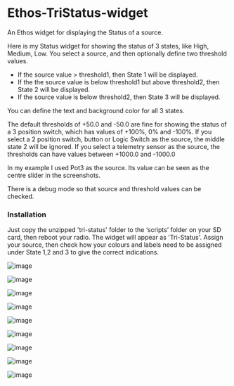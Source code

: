 # Ethos-TriStatus-widget
An Ethos widget for displaying the Status of a source.

Here is my Status widget for showing the status of 3 states, like High, Medium, Low. You select a source, and then optionally define two threshold values.
- If the source value > threshold1, then State 1 will be displayed.
- If the the source value is below threshold1 but above threshold2, then State 2 will be displayed.
- If the source value is below threshold2, then State 3 will be displayed.

You can define the text and background color for all 3 states.

The default thresholds of +50.0 and -50.0 are fine for showing the status of a 3 position switch, which has values of +100%, 0% and -100%. If you select a 2 position switch, button or Logic Switch as the source, the middle state 2 will be ignored. If you select a telemetry sensor as the source, the thresholds can have values between +1000.0 and -1000.0

In my example I used Pot3 as the source. Its value can be seen as the centre slider in the screenshots.

There is a debug mode so that source and threshold values can be checked.

### Installation
Just copy the unzipped 'tri-status' folder to the ‘scripts’ folder on your SD card, then reboot your radio. The widget will appear as 'Tri-Status'. Assign your source, then check how your colours and labels need to be assigned under State 1,2 and 3 to give the correct indications.

![image](https://github.com/user-attachments/assets/82fe358f-0e4d-4938-b767-c239697dc6ba)

![image](https://github.com/user-attachments/assets/d26e2f5d-4747-4b21-8b6e-b755530f7698)

![image](https://github.com/user-attachments/assets/821f65bb-5ac0-4aa6-a9a2-c04ca2b5edd8)

![image](https://github.com/user-attachments/assets/cdf6f635-2fb5-4fe3-982b-8cc67effbcee)

![image](https://github.com/user-attachments/assets/4dc3d44f-556c-4d8e-8ed6-e5f1daed490f)

![image](https://github.com/user-attachments/assets/a11a9f51-f6a3-42c8-8bd8-785bb2900e9e)

![image](https://github.com/user-attachments/assets/1649d510-9f46-41d6-b2d0-437071d0b9a5)

![image](https://github.com/user-attachments/assets/13ceb1e1-45b1-4a91-b4e9-5d557a5fb0e7)

![image](https://github.com/user-attachments/assets/d17aa27c-c98a-403b-9b72-4ae3bdd86b39)










